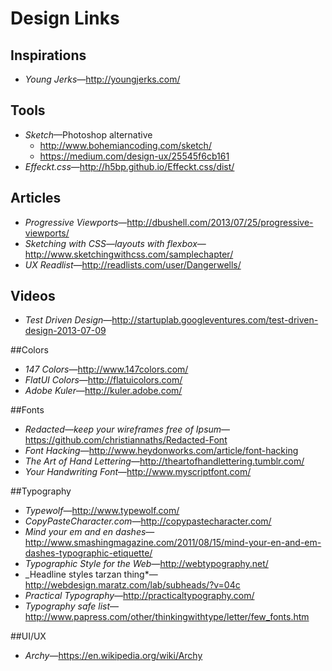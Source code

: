 # Design Links

## Inspirations

* _Young Jerks_—http://youngjerks.com/

## Tools
* _Sketch_—Photoshop alternative
  * http://www.bohemiancoding.com/sketch/
  * https://medium.com/design-ux/25545f6cb161
* _Effeckt.css_—http://h5bp.github.io/Effeckt.css/dist/

## Articles

* _Progressive Viewports_—http://dbushell.com/2013/07/25/progressive-viewports/
* _Sketching with CSS—layouts with flexbox_—http://www.sketchingwithcss.com/samplechapter/
* _UX Readlist_—http://readlists.com/user/Dangerwells/

## Videos

* _Test Driven Design_—http://startuplab.googleventures.com/test-driven-design-2013-07-09

##Colors

* _147 Colors_—http://www.147colors.com/
* _FlatUI Colors_—http://flatuicolors.com/
* _Adobe Kuler_—http://kuler.adobe.com/

##Fonts

* _Redacted—keep your wireframes free of Ipsum_—https://github.com/christiannaths/Redacted-Font
* _Font Hacking_—http://www.heydonworks.com/article/font-hacking
* _The Art of Hand Lettering_—http://theartofhandlettering.tumblr.com/
* _Your Handwriting Font_—http://www.myscriptfont.com/

##Typography

* _Typewolf_—http://www.typewolf.com/
* _CopyPasteCharacter.com_—http://copypastecharacter.com/
* _Mind your em and en dashes_—http://www.smashingmagazine.com/2011/08/15/mind-your-en-and-em-dashes-typographic-etiquette/
* _Typographic Style for the Web_—http://webtypography.net/
* _Headline styles tarzan thing*—http://webdesign.maratz.com/lab/subheads/?v=04c
* _Practical Typography_—http://practicaltypography.com/
* _Typography safe list_—http://www.papress.com/other/thinkingwithtype/letter/few_fonts.htm

##UI/UX
* _Archy_—https://en.wikipedia.org/wiki/Archy

